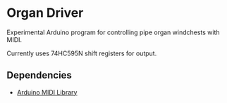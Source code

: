 Organ Driver
============

Experimental Arduino program for controlling pipe organ windchests with MIDI.

Currently uses 74HC595N shift registers for output.

Dependencies
------------

+ [Arduino MIDI Library](https://github.com/FortySevenEffects/arduino_midi_library)
